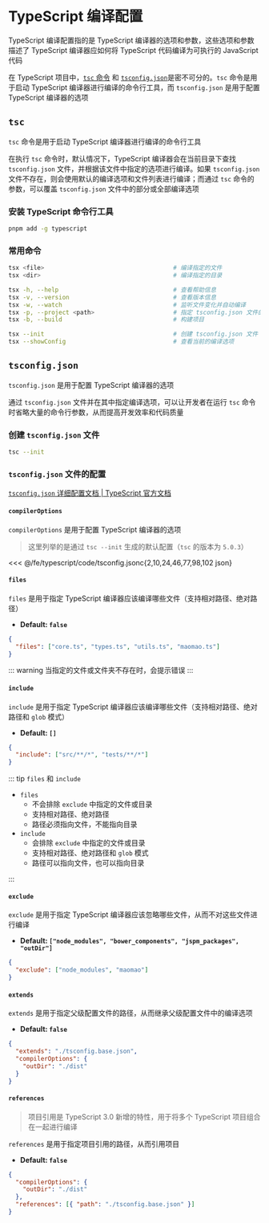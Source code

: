 # TypeScript 编译配置

TypeScript 编译配置指的是 TypeScript 编译器的选项和参数，这些选项和参数描述了 TypeScript 编译器应如何将 TypeScript 代码编译为可执行的 JavaScript 代码

在 TypeScript 项目中，[`tsc` 命令](#tsc) 和 [`tsconfig.json`](#tsconfigjson)是密不可分的。`tsc` 命令是用于启动 TypeScript 编译器进行编译的命令行工具，而 `tsconfig.json` 是用于配置 TypeScript 编译器的选项

## `tsc`

`tsc` 命令是用于启动 TypeScript 编译器进行编译的命令行工具

在执行 `tsc` 命令时，默认情况下，TypeScript 编译器会在当前目录下查找 `tsconfig.json` 文件，并根据该文件中指定的选项进行编译。如果 `tsconfig.json` 文件不存在，则会使用默认的编译选项和文件列表进行编译；而通过 `tsc` 命令的参数，可以覆盖 `tsconfig.json` 文件中的部分或全部编译选项

### 安装 TypeScript 命令行工具

```sh
pnpm add -g typescript
```

### 常用命令

```sh
tsx <file>                                    # 编译指定的文件
tsx <dir>                                     # 编译指定的目录

tsx -h, --help                                # 查看帮助信息
tsx -v, --version                             # 查看版本信息
tsx -w, --watch                               # 监听文件变化并自动编译
tsx -p, --project <path>                      # 指定 tsconfig.json 文件的路径
tsx -b, --build                               # 构建项目

tsx --init                                    # 创建 tsconfig.json 文件
tsx --showConfig                              # 查看当前的编译选项
```

## `tsconfig.json`

`tsconfig.json` 是用于配置 TypeScript 编译器的选项

通过 `tsconfig.json` 文件并在其中指定编译选项，可以让开发者在运行 `tsc` 命令时省略大量的命令行参数，从而提高开发效率和代码质量

### 创建 `tsconfig.json` 文件

```sh
tsc --init
```

### `tsconfig.json` 文件的配置

[`tsconfig.json` 详细配置文档 | TypeScript 官方文档](https://www.typescriptlang.org/tsconfig)

#### `compilerOptions`

`compilerOptions` 是用于配置 TypeScript 编译器的选项

> 这里列举的是通过 `tsc --init` 生成的默认配置（`tsc` 的版本为 `5.0.3`）

<<< @/fe/typescript/code/tsconfig.jsonc{2,10,24,46,77,98,102 json}

#### `files`

`files` 是用于指定 TypeScript 编译器应该编译哪些文件（支持相对路径、绝对路径）

- **Default: `false`**

```json
{
  "files": ["core.ts", "types.ts", "utils.ts", "maomao.ts"]
}
```

::: warning
当指定的文件或文件夹不存在时，会提示错误
:::

#### `include`

`include` 是用于指定 TypeScript 编译器应该编译哪些文件（支持相对路径、绝对路径和 `glob` 模式）

- **Default: `[]`**

```json
{
  "include": ["src/**/*", "tests/**/*"]
}
```

::: tip `files` 和 `include`

- `files`
  - 不会排除 `exclude` 中指定的文件或目录
  - 支持相对路径、绝对路径
  - 路径必须指向文件，不能指向目录
- `include`
  - 会排除 `exclude` 中指定的文件或目录
  - 支持相对路径、绝对路径和 `glob` 模式
  - 路径可以指向文件，也可以指向目录

:::

#### `exclude`

`exclude` 是用于指定 TypeScript 编译器应该忽略哪些文件，从而不对这些文件进行编译

- **Default: `["node_modules", "bower_components", "jspm_packages", "outDir"]`**

```json
{
  "exclude": ["node_modules", "maomao"]
}
```

#### `extends`

`extends` 是用于指定父级配置文件的路径，从而继承父级配置文件中的编译选项

- **Default: `false`**

```json
{
  "extends": "./tsconfig.base.json",
  "compilerOptions": {
    "outDir": "./dist"
  }
}
```

#### `references`

> 项目引用是 TypeScript 3.0 新增的特性，用于将多个 TypeScript 项目组合在一起进行编译

`references` 是用于指定项目引用的路径，从而引用项目

- **Default: `false`**

```json
{
  "compilerOptions": {
    "outDir": "./dist"
  },
  "references": [{ "path": "./tsconfig.base.json" }]
}
```
